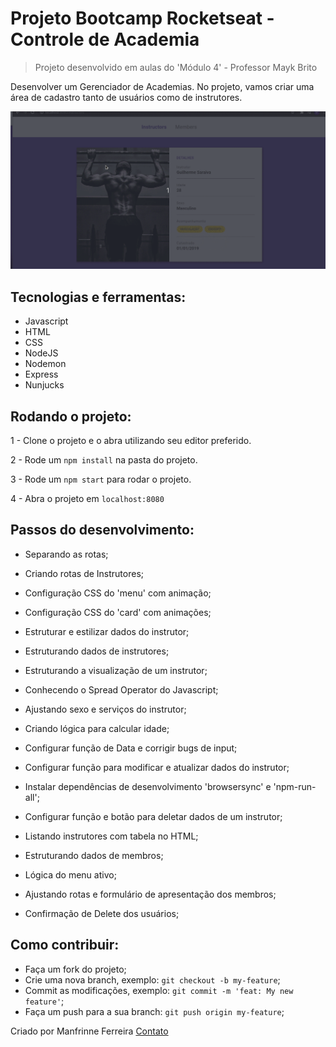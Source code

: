 # Projeto Bootcamp Rocketseat - Controle de Academia

> Projeto desenvolvido em aulas do 'Módulo 4' - Professor Mayk Brito

Desenvolver um Gerenciador de Academias. No projeto, vamos criar uma área de cadastro tanto de usuários como de instrutores.

![](public/showproject.gif)

 ## Tecnologias e ferramentas:

 <ul>
  <li>Javascript</li>
  <li>HTML</li>
  <li>CSS</li>
  <li>NodeJS</li>
  <li>Nodemon</li>
  <li>Express</li>
  <li>Nunjucks</li>
 </ul>

## Rodando o projeto:

1 - Clone o projeto e o abra utilizando seu editor preferido.

2 - Rode um `npm install` na pasta do projeto.

3 - Rode um `npm start` para rodar o projeto.

4 - Abra o projeto em `localhost:8080`

## Passos do desenvolvimento:

- Separando as rotas;
- Criando rotas de Instrutores;
- Configuração CSS do 'menu' com animação;
- Configuração CSS do 'card' com animações;
- Estruturar e estilizar dados do instrutor;

- Estruturando dados de instrutores;
- Estruturando a visualização de um instrutor;
- Conhecendo o Spread Operator do Javascript;
- Ajustando sexo e serviços do instrutor;
- Criando lógica para calcular idade;
- Configurar função de Data e corrigir bugs de input;
- Configurar função para modificar e atualizar dados do instrutor;
- Instalar dependências de desenvolvimento 'browsersync' e 'npm-run-all';
- Configurar função e botão para deletar dados de um instrutor;
- Listando instrutores com tabela no HTML;

- Estruturando dados de membros;
- Lógica do menu ativo;
- Ajustando rotas e formulário de apresentação dos membros;
- Confirmação de Delete dos usuários;

## Como contribuir:

-  Faça um fork do projeto;
-  Crie uma nova branch, exemplo: `git checkout -b my-feature`;
-  Commit as modificações, exemplo: `git commit -m 'feat: My new feature'`;
-  Faça um push para a sua branch: `git push origin my-feature`;



Criado por Manfrinne Ferreira [Contato](https://www.linkedin.com/in/manfrinne-ferreira-6033121a7/)
